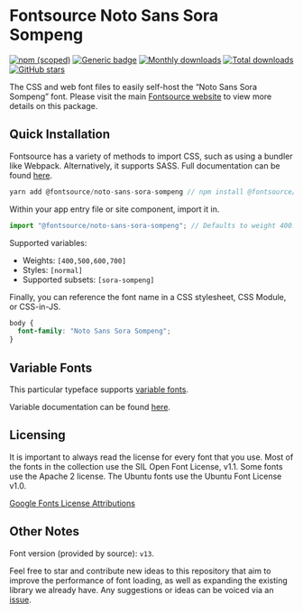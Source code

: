 # Fontsource Noto Sans Sora Sompeng

[![npm (scoped)](https://img.shields.io/npm/v/@fontsource/noto-sans-sora-sompeng?color=brightgreen)](https://www.npmjs.com/package/@fontsource/noto-sans-sora-sompeng) [![Generic badge](https://img.shields.io/badge/fontsource-passing-brightgreen)](https://github.com/fontsource/fontsource) [![Monthly downloads](https://badgen.net/npm/dm/@fontsource/noto-sans-sora-sompeng)](https://github.com/fontsource/fontsource) [![Total downloads](https://badgen.net/npm/dt/@fontsource/noto-sans-sora-sompeng)](https://github.com/fontsource/fontsource) [![GitHub stars](https://img.shields.io/github/stars/fontsource/fontsource.svg?style=social&label=Star)](https://github.com/fontsource/fontsource/stargazers)

The CSS and web font files to easily self-host the “Noto Sans Sora Sompeng” font. Please visit the main [Fontsource website](https://fontsource.org/fonts/noto-sans-sora-sompeng) to view more details on this package.

## Quick Installation

Fontsource has a variety of methods to import CSS, such as using a bundler like Webpack. Alternatively, it supports SASS. Full documentation can be found [here](https://fontsource.org/docs/introduction).

```javascript
yarn add @fontsource/noto-sans-sora-sompeng // npm install @fontsource/noto-sans-sora-sompeng
```

Within your app entry file or site component, import it in.

```javascript
import "@fontsource/noto-sans-sora-sompeng"; // Defaults to weight 400.
```

Supported variables:

- Weights: `[400,500,600,700]`
- Styles: `[normal]`
- Supported subsets: `[sora-sompeng]`

Finally, you can reference the font name in a CSS stylesheet, CSS Module, or CSS-in-JS.

```css
body {
  font-family: "Noto Sans Sora Sompeng";
}
```

## Variable Fonts

This particular typeface supports [variable fonts](https://developer.mozilla.org/en-US/docs/Web/CSS/CSS_Fonts/Variable_Fonts_Guide).

Variable documentation can be found [here](https://fontsource.org/docs/variable-fonts).

## Licensing

It is important to always read the license for every font that you use.
Most of the fonts in the collection use the SIL Open Font License, v1.1. Some fonts use the Apache 2 license. The Ubuntu fonts use the Ubuntu Font License v1.0.

[Google Fonts License Attributions](https://fonts.google.com/attribution)

## Other Notes

Font version (provided by source): `v13`.

Feel free to star and contribute new ideas to this repository that aim to improve the performance of font loading, as well as expanding the existing library we already have. Any suggestions or ideas can be voiced via an [issue](https://github.com/fontsource/fontsource/issues).
